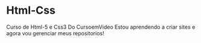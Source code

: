 # Html-Css
 Curso de Html-5 e Css3 Do CursoemVideo
Estou aprendendo a criar sites e agora vou gerenciar meus
  repositorios!
